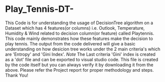 # Play_Tennis-DT-
This Code is for understanding the usage of DecisionTree algorithm on a Dataset which has 4 features(or columns) i.e. Outlook, Temperature, Humidity &amp; Wind related to decision column(or feature) called Playtennis. This code mainly demonstrates how these features make the decision to play tennis. The output from the code delivered will give a basic understanding on how desicion tree works under the 2 main criteria's which are 'Entropy' and 'Gini Index'. 
*Note* The Last criteria 'Gini' index is created as a 'dot' file and can be exported to visual studio code. This file is created by the code itself but you can always verify it by downloading it from the above. 
Please refer the Project report for proper methodology and steps.
Thank You!
